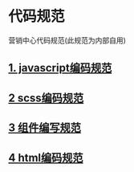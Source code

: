 # 代码规范
营销中心代码规范(此规范为内部自用)


## [1. javascript编码规范](https://github.com/rrcMktFE/spec/blob/master/wiki/javascript.md)


## [2 scss编码规范]()


## [3 组件编写规范]()

## [4 html编码规范]()

